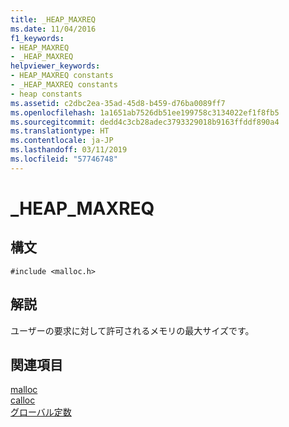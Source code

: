 ```yaml
---
title: _HEAP_MAXREQ
ms.date: 11/04/2016
f1_keywords:
- HEAP_MAXREQ
- _HEAP_MAXREQ
helpviewer_keywords:
- HEAP_MAXREQ constants
- _HEAP_MAXREQ constants
- heap constants
ms.assetid: c2dbc2ea-35ad-45d8-b459-d76ba0089ff7
ms.openlocfilehash: 1a1651ab7526db51ee199758c3134022ef1f8fb5
ms.sourcegitcommit: dedd4c3cb28adec3793329018b9163ffddf890a4
ms.translationtype: HT
ms.contentlocale: ja-JP
ms.lasthandoff: 03/11/2019
ms.locfileid: "57746748"
---
```

# <a name="heapmaxreq"></a>_HEAP_MAXREQ

## <a name="syntax"></a>構文

```
#include <malloc.h>
```

## <a name="remarks"></a>解説

ユーザーの要求に対して許可されるメモリの最大サイズです。

## <a name="see-also"></a>関連項目

[malloc](../c-runtime-library/reference/malloc.md)<br/>
[calloc](../c-runtime-library/reference/calloc.md)<br/>
[グローバル定数](../c-runtime-library/global-constants.md)
